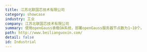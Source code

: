 ```yaml
---
title: 江苏北联国芯技术有限公司
category: showcase
industry: 工业
company: 江苏北联国芯技术有限公司
summary: 使用openGauss承载OA系统，部署openGauss服务器节点数为1~10个。
path: http://www.beilianguoxin.com/
detail: false
id: Industrial
---
```

